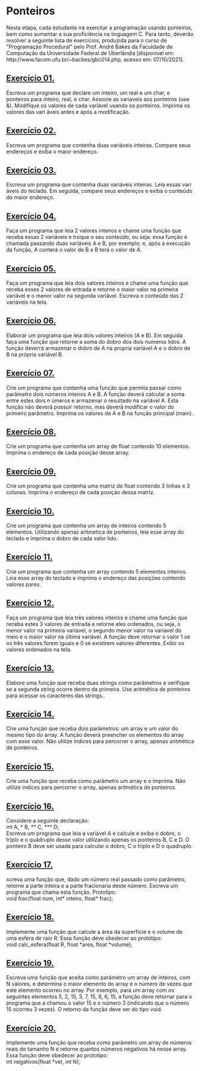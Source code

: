 <h1>Ponteiros</h1>
<p>Nesta etapa, cada estudante irá exercitar a programação usando ponteiros, bem como aumentar a sua proficiência na linguagem C. Para tanto, deverão resolver a seguinte lista de exercícios, produzida para o curso de "Programação Procedural" pelo Prof. André Bakes da Faculdade de Computação da Universidade Federal de Uberlândia [disponível em: http://www.facom.ufu.br/~backes/gbc014.php, acesso em: 07/10/2021].</p>
<h2><a href="https://github.com/LucasDSL/Faculdade/blob/f8a99e772150efb2b7da6bd948d48a9f24894277/02%20Laborat%C3%B3rio%20de%20Programa%C3%A7%C3%A3o%20I/10%20Ponteiros/e1.c">Exercício 01.</a></h2><p>Escreva um programa que declare um inteiro, um real e um char, e ponteiros para inteiro, real, e char. Associe as variaveis aos ponteiros (use &). Modifique os valores de cada variável usando os ponteiros. Imprima os valores das vari áveis antes e após a modificação.</p>
<h2><a href="https://github.com/LucasDSL/Faculdade/blob/f8a99e772150efb2b7da6bd948d48a9f24894277/02%20Laborat%C3%B3rio%20de%20Programa%C3%A7%C3%A3o%20I/10%20Ponteiros/e2.c">Exercício 02.</a></h2><p>Escreva um programa que contenha duas variáveis inteiras. Compare seus endereços e exiba o maior endereço.</p>
<h2><a href="https://github.com/LucasDSL/Faculdade/blob/f8a99e772150efb2b7da6bd948d48a9f24894277/02%20Laborat%C3%B3rio%20de%20Programa%C3%A7%C3%A3o%20I/10%20Ponteiros/e3.c">Exercício 03.</a></h2><p>Escreva um programa que contenha duas variáveis inteiras. Leia essas vari áveis do teclado. Em seguida, compare seus endereços e exiba o conteúdo do maior endereço.</p>
<h2><a href="https://github.com/LucasDSL/Faculdade/blob/f8a99e772150efb2b7da6bd948d48a9f24894277/02%20Laborat%C3%B3rio%20de%20Programa%C3%A7%C3%A3o%20I/10%20Ponteiros/e4.c">Exercício 04.</a></h2><p>Faça um programa que leia 2 valores inteiros e chame uma função que receba essas 2 variáveis e troque o seu conteúdo, ou seja: essa função é chamada passando duas variáveis A e B, por exemplo; e, após a execução da função, A conterá o valor de B e B terá o valor de A.</p>
<h2><a href="https://github.com/LucasDSL/Faculdade/blob/f8a99e772150efb2b7da6bd948d48a9f24894277/02%20Laborat%C3%B3rio%20de%20Programa%C3%A7%C3%A3o%20I/10%20Ponteiros/e5.c">Exercício 05.</a></h2><p>Faça um programa que leia dois valores inteiros e chame uma função que receba esses 2 valores de entrada e retorne o maior valor na primeira variável e o menor valor na segunda variável. Escreva o conteúdo das 2 variáveis na tela.</p>
<h2><a href="https://github.com/LucasDSL/Faculdade/blob/f8a99e772150efb2b7da6bd948d48a9f24894277/02%20Laborat%C3%B3rio%20de%20Programa%C3%A7%C3%A3o%20I/10%20Ponteiros/e6.c">Exercício 06.</a></h2><p>Elaborar um programa que leia dois valores inteiros (A e B). Em seguida faça uma função que retorne a soma do dobro dos dois numeros lidos. A função deverrá armazenar o dobro de A na propria variável A e o dobro de B na própria variável B.</p>
<h2><a href="https://github.com/LucasDSL/Faculdade/blob/f8a99e772150efb2b7da6bd948d48a9f24894277/02%20Laborat%C3%B3rio%20de%20Programa%C3%A7%C3%A3o%20I/10%20Ponteiros/e7.c">Exercício 07.</a></h2><p>Crie um programa que contenha uma função que permita passar como parâmetro dois números inteiros A e B. A função deverá calcular a soma entre estes dois n úmeros e armazenar o resultado na variável A. Esta função não deverá possuir retorno, mas deverá modificar o valor do primeiro parâmetro. Imprima os valores de A e B na função principal (main).</p>
<h2><a href="https://github.com/LucasDSL/Faculdade/blob/f8a99e772150efb2b7da6bd948d48a9f24894277/02%20Laborat%C3%B3rio%20de%20Programa%C3%A7%C3%A3o%20I/10%20Ponteiros/e8.c">Exercício 08.</a></h2><p>Crie um programa que contenha um array de float contendo 10 elementos. Imprima o endereço de cada posição desse array.</p>
<h2><a href="https://github.com/LucasDSL/Faculdade/blob/f8a99e772150efb2b7da6bd948d48a9f24894277/02%20Laborat%C3%B3rio%20de%20Programa%C3%A7%C3%A3o%20I/10%20Ponteiros/e9.c">Exercício 09.</a></h2><p>Crie um programa que contenha uma matriz de float contendo 3 linhas e 3 colunas. Imprima o endereço de cada posição dessa matriz.</p>
<h2><a href="https://github.com/LucasDSL/Faculdade/blob/f8a99e772150efb2b7da6bd948d48a9f24894277/02%20Laborat%C3%B3rio%20de%20Programa%C3%A7%C3%A3o%20I/10%20Ponteiros/e10.c">Exercício 10.</a></h2><p>Crie um programa que contenha um array de inteiros contendo 5 elementos. Utilizando apenas aritmetica de ponteiros, leia esse array do teclado e imprima o dobro de cada valor lido.</p>
<h2><a href="https://github.com/LucasDSL/Faculdade/blob/f8a99e772150efb2b7da6bd948d48a9f24894277/02%20Laborat%C3%B3rio%20de%20Programa%C3%A7%C3%A3o%20I/10%20Ponteiros/e11.c">Exercício 11.</a></h2><p>Crie um programa que contenha um array contendo 5 elementos inteiros. Leia esse array do teclado e imprima o endereço das posições contendo valores pares.</p>
<h2><a href="https://github.com/LucasDSL/Faculdade/blob/f8a99e772150efb2b7da6bd948d48a9f24894277/02%20Laborat%C3%B3rio%20de%20Programa%C3%A7%C3%A3o%20I/10%20Ponteiros/e12.c">Exercício 12.</a></h2><p>Faça um programa que leia três valores inteiros e chame uma função que receba estes 3 valores de entrada e retorne eles ordenados, ou seja, o menor valor na primeira variavel, o segundo menor valor na variavel do meio e o maior valor na última variável. A função deve retornar o valor 1 se os três valores forem iguais e 0 se existirem valores diferentes. Exibir os valores ordenados na tela.</p>
<h2><a href="https://github.com/LucasDSL/Faculdade/blob/f8a99e772150efb2b7da6bd948d48a9f24894277/02%20Laborat%C3%B3rio%20de%20Programa%C3%A7%C3%A3o%20I/10%20Ponteiros/e13.c">Exercício 13.</a></h2><p>Elabore uma função que receba duas strings como parâmetros e verifique se a segunda string ocorre dentro da primeira. Use aritmética de ponteiros para acessar os caracteres das strings..</p>
<h2><a href="https://github.com/LucasDSL/Faculdade/blob/f8a99e772150efb2b7da6bd948d48a9f24894277/02%20Laborat%C3%B3rio%20de%20Programa%C3%A7%C3%A3o%20I/10%20Ponteiros/e14.c">Exercício 14.</a></h2><p>Crie uma função que receba dois parâmetros: um array e um valor do mesmo tipo do array. A função deverá preencher os elementos do array com esse valor. Não utilize índices para percorrer o array, apenas aritmética de ponteiros.</p>
<h2><a href="https://github.com/LucasDSL/Faculdade/blob/f8a99e772150efb2b7da6bd948d48a9f24894277/02%20Laborat%C3%B3rio%20de%20Programa%C3%A7%C3%A3o%20I/10%20Ponteiros/e15.c">Exercício 15.</a></h2><p>Crie uma função que receba como parâmetro um array e o imprima. Não utilize índices para percorrer o array, apenas aritmética de ponteiros.</p>
<h2><a href="#">Exercício 16.</a></h2><p>Considere a seguinte declaração:<br>
int A, * B, ** C, *** D;<br>
Escreva um programa que leia a variável A e calcule e exiba o dobro, o triplo e o quádruplo desse valor utilizando apenas os ponteiros B, C e D. O ponteiro B deve ser usada para calcular o dobro, C o triplo e D o quadruplo.</p>
<h2><a href="https://github.com/LucasDSL/Faculdade/blob/f8a99e772150efb2b7da6bd948d48a9f24894277/02%20Laborat%C3%B3rio%20de%20Programa%C3%A7%C3%A3o%20I/10%20Ponteiros/e17.c">Exercício 17.</a></h2><p>screva uma função que, dado um número real passado como parâmetro, retorne a parte inteira e a parte fracionaria deste número. Escreva um programa que chama esta função. Prototipo:<br>
void frac(float num, int* inteiro, float* frac);</p>
<h2><a href="https://github.com/LucasDSL/Faculdade/blob/f8a99e772150efb2b7da6bd948d48a9f24894277/02%20Laborat%C3%B3rio%20de%20Programa%C3%A7%C3%A3o%20I/10%20Ponteiros/e18.c">Exercício 18.</a></h2><p> Implemente uma função que calcule a área da superfície e o volume de uma esfera de raio R. Essa função deve obedecer ao protótipo:<br>
void calc_esfera(float R, float *area, float *volume);</p>
<h2><a href="https://github.com/LucasDSL/Faculdade/blob/f8a99e772150efb2b7da6bd948d48a9f24894277/02%20Laborat%C3%B3rio%20de%20Programa%C3%A7%C3%A3o%20I/10%20Ponteiros/e19.c">Exercício 19.</a></h2><p> Escreva uma função que aceita como parâmetro um array de inteiros, com N valores, e determina o maior elemento do array e o número de vezes que este elemento ocorreu no array. Por exemplo, para um array com os seguintes elementos 5, 2, 15, 3, 7, 15, 8, 6, 15, a função deve retornar para o programa que a chamou o valor 15 e o número 3 (indicando que o número 15 ocorreu 3 vezes). O retorno da função deve ser do tipo void.</p>
<h2><a href="https://github.com/LucasDSL/Faculdade/blob/f8a99e772150efb2b7da6bd948d48a9f24894277/02%20Laborat%C3%B3rio%20de%20Programa%C3%A7%C3%A3o%20I/10%20Ponteiros/e20.c">Exercício 20.</a></h2><p>Implemente uma função que receba como parâmetro um array de números reais de tamanho N e retorne quantos números negativos há nesse array. Essa função deve obedecer ao prototipo:<br>
int negativos(float *vet, int N);</p>
